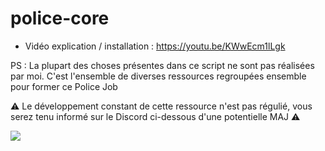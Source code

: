 # police-core

- Vidéo explication / installation : https://youtu.be/KWwEcm1lLgk

PS : La plupart des choses présentes dans ce script ne sont pas réalisées par moi. C'est l'ensemble de diverses ressources regroupées ensemble pour former ce Police Job

⚠️ Le développement constant de cette ressource n'est pas régulié, vous serez tenu informé sur le Discord ci-dessous d'une potentielle MAJ ⚠️

<a href="https://discord.gg/Wc4ujJNcpQ"><img src="https://discord.com/api/guilds/723245101282885742/widget.png?style=banner1"></a>
